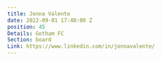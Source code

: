 ```yaml
---
title: Jonna Valente
date: 2022-09-01 17:40:00 Z
position: 45
Details: Gotham FC
Section: board
Link: https://www.linkedin.com/in/jonnavalente/
---
```


